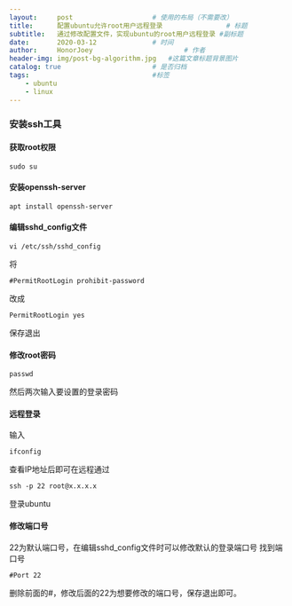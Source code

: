 ```yaml
---
layout:     post   				    # 使用的布局（不需要改）
title:      配置ubuntu允许root用户远程登录				# 标题 
subtitle:   通过修改配置文件，实现ubuntu的root用户远程登录 #副标题
date:       2020-03-12 				# 时间
author:     HonorJoey 						# 作者
header-img: img/post-bg-algorithm.jpg 	#这篇文章标题背景图片
catalog: true 						# 是否归档
tags:								#标签
    - ubuntu
    - linux
---
```

### 安装ssh工具
#### 获取root权限
```
sudo su
```
#### 安装openssh-server
```
apt install openssh-server
```
#### 编辑sshd_config文件
```
vi /etc/ssh/sshd_config
```
将
```
#PermitRootLogin prohibit-password
```
改成
```
PermitRootLogin yes
```
保存退出
#### 修改root密码
```
passwd
```
然后两次输入要设置的登录密码
#### 远程登录
输入
```
ifconfig
```
查看IP地址后即可在远程通过
```
ssh -p 22 root@x.x.x.x
```
登录ubuntu
#### 修改端口号
22为默认端口号，在编辑sshd_config文件时可以修改默认的登录端口号
找到端口号
```
#Port 22
```
删除前面的#，修改后面的22为想要修改的端口号，保存退出即可。


